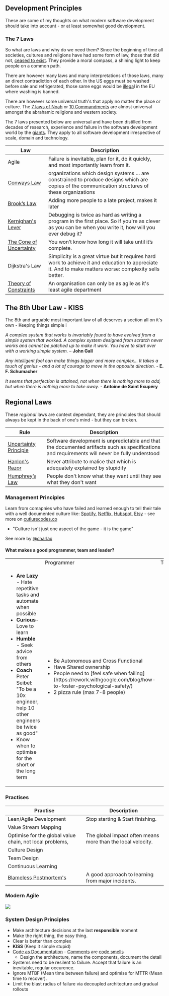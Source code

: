 ## Development Principles

These are some of my thoughts on what modern software development should take into account - or at least somewhat good development.

### The 7 Laws

So what are laws and why do we need them? Since the beginning of time all societies, cultures and religions 	have had some form of law, those that did not, [ceased to exist](https://en.wikipedia.org/wiki/Genesis_flood_narrative). They provide a moral compass, a shining light to keep people on a common path.

There are however many laws and many interpretations of those laws, many an direct contradiction of each other. In the US eggs must be washed before sale and refrigerated, those same eggs would be [illega](http://www.huffingtonpost.co.za/entry/english-eggs-vs-american-eggs_n_5403941)l in the EU where washing is banned.

There are however some universal truth's that apply no matter the place or culture. The [7 laws of Noah](https://en.wikipedia.org/wiki/Seven_Laws_of_Noah) or [10 Commandments](https://en.wikipedia.org/wiki/Ten_Commandments) are almost universal amongst the abrahamic religions and western society.



The 7 laws presented below are universal and have been distilled from decades of research, experience and failure in the software development world by the [giants](/giants).  They apply to all software development irrespective of scale, domain and technology. 

| Law                                      | Description                              |
| ---------------------------------------- | ---------------------------------------- |
| Agile                                    | Failure is inevitable, plan for it, do it quickly, and most importantly learn from it. |
| [Conways Law](https://en.wikipedia.org/wiki/Conway%27s_law) | organizations which design systems … are constrained to produce designs which are copies of the communication structures of these organizations |
| [Brook’s Law](https://en.wikipedia.org/wiki/Brooks%E2%80%99_law) | Adding more people to a late project, makes it later |
| [Kernighan's Lever](http://www.linusakesson.net/programming/kernighans-lever/) | Debugging is twice as hard as writing a program in the first place. So if you're as clever as you can be when you write it, how will you ever debug it? |
| [The Cone of Uncertainty](https://en.wikipedia.org/wiki/Cone_of_Uncertainty) | You won’t know how long it will take until it’s complete. |
| Dijkstra's Law                           | Simplicity is a great virtue but it requires hard work to achieve it and education to appreciate it. And to make matters worse: complexity sells better. |
| [Theory of Constraints](https://en.wikipedia.org/wiki/Theory_of_constraints) | An organisation can only be as agile as it's least agile department |



## The 8th Uber Law - KISS

The 8th and arguable most important law of all deserves a section all on it's own - Keeping things simple i

*A complex system that works is invariably found to have evolved from a simple system that worked. A complex system designed from scratch never works and cannot be patched up to make it work. You have to start over with a working simple system.* – **John Gall** 

*Any intelligent fool can make things bigger and more complex... It takes a touch of genius - and a lot of courage to move in the opposite direction.* - **E. F. Schumacher**

*It seems that perfection is attained, not when there is nothing more to add, but when there is nothing more to take away.* - **Antoine de Saint Exupéry**

## Regional Laws

These *regional* laws are context dependant, they are principles that should always be kept in the back of one's mind - but they can broken.

| Rule                                     | Description                              |
| ---------------------------------------- | ---------------------------------------- |
| [Uncertainty Principle](http://www.ics.uci.edu/~ziv/papers/icse97.ps) | Software development is unpredictable and that the documented artifacts such as specifications and requirements will never be fully understood |
| [Hanlon's Razor](https://en.wikipedia.org/wiki/Hanlon%27s_razor) | Never attribute to malice that which is adequately explained by stupidity |
| [Humphrey’s Law](https://en.wikipedia.org/w/index.php?title=The_Centipede%27s_Dilemma) | People don't know what they want until they see what they don't want |



### Management Principles

Learn from comapnies who have failed and learned enough to tell their tale with a well documented culture like: [Spotify](https://spotifylabscom.files.wordpress.com/2014/09/spotify-engineering-culture-part2.jpeg), [Netflix](https://jobs.netflix.com/culture), [Hubspot](https://www.slideshare.net/HubSpot/the-hubspot-culture-code-creating-a-company-we-love/63-To_support_transparency_and_trustwe), [Etsy](https://www.slideshare.net/chaddickerson/code-as-craft-building-a-strong-engineering-culture-at-etsy?ref=http://culturecodes.co/etsy/) - see more on [cutlurecodes.co](http://culturecodes.co/)

- "Culture isn't just one aspect of the game - it is the game"


See more by [@charlax](https://github.com/charlax/engineering-management)

#### What makes a good programmer, team and leader?

<table>
<th>
<td>Programmer</td>
<td>Team</td>
<td>Leader</td>
</th>
<tr>
<td>

<ul>
<li> <b>Are Lazy</b> - Hate repetitive tasks and automate when possible</li>
<li><b>Curious</b>- Love to learn</li>
<li><b>Humble</b> - Seek advice from others  </li>
<li><b>Coach</b> Peter Seibel: "To be a 10x engineer, help 10 other engineers be twice as good"</li>
<li> Know when to optimise for the short or the long term</li>
</ul>


</td>

<td>
<ul>
<li>Be Autonomous and Cross Functional  </li>
<li>Have Shared ownership</li> 
<li>People need to [feel safe when failing](https://rework.withgoogle.com/blog/how-to-foster-psychological-safety/)</li> 
<li>2 pizza rule (max 7-8 people)</li>
</ul>
</td>

<td>
<ul>
<li> [Servant leadership](https://en.wikipedia.org/wiki/Servant_leadership)</li>
<li> Lead by example</li>
<li> Radical Candor (very dfficult without a 1-1 culture)</li>
<li>Make everyone else go faster, safer</li>

</ul>

</td>

</tr>

</table>

### Practises

| Practise                                 | Description                              |
| ---------------------------------------- | ---------------------------------------- |
| Lean/Agile Development                   | Stop starting & Start finishing.         |
| Value Stream Mapping                     |                                          |
| Optimise for the global value chain, not  local problems, | The global impact often means more than the local velocity. |
| Culture Design                           |                                          |
| Team Design                              |                                          |
| Continuous Learning                      |                                          |
| [Blameless Postmortem's](https://codeascraft.com/2012/05/22/blameless-postmortems/) | A good approach to learning from major incidents. |



### Modern Agile



<div style="width=200px">



![](http://modernagile.org/img/modernAgileWheel/modern_agile_wheel_english.svg)



</div>

### System Design Principles

* Make architecture decisions at the last **responsible** moment
* Make the right thing, the easy thing.
* Clear is better than complex
* **KISS** (Keep it simple stupid) 
* [Code as Documentation](https://www.martinfowler.com/bliki/CodeAsDocumentation.html) - [Comments](https://martinfowler.com/bliki/CodeAsDocumentation.html) are [code smells](https://martinfowler.com/bliki/CodeSmell.html)
  * Design the architecture, name the components, document the detail
* Systems need to be resilent to failure. Accept that failure is an inevitable, regular occurence.
* Ignore MTBF (Mean time between failure) and optimise for MTTR (Mean time to recover).
* Limit the blast radius of failure via decoupled architecture and gradual rollouts



